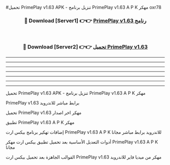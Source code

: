 #تحميل PrimePlay v1.63 APK - تنزيل برنامج PrimePlay v1.63 A P K مهكر oxr78 



<div align="center">
<h3>🔴 Download [Server1] 👉👉 <a href="https://apkdownload10.web.app/?title=PrimePlay v1.63">PrimePlay v1.63 رنامج</a></h3><br>

<h3>🔴 Download [Server2] 👉👉 <a href="https://apkdownload10.web.app/?title=PrimePlay v1.63">تحميل PrimePlay v1.63 </a></h3>
</div>


----------------------------------------------------------

----------------------------------------------------------

----------------------------------------------------------

----------------------------------------------------------

----------------------------------------------------------

----------------------------------------------------------

----------------------------------------------------------

تحميل PrimePlay v1.63 APK - تنزيل برنامج PrimePlay v1.63 A P K مهكر

PrimePlay v1.63 برابط مباشر للاندرويد

تحميل PrimePlay v1.63 مهكر اخر اصدار

تطبيق PrimePlay v1.63 A P K مهكر

إضافات تهكير برنامج بيكس ارت PrimePlay v1.63 A P K للاندرويد برابط مباشر مجانا

أدوات التعديل الأساسية بعد تحميل تطبيق بيكس ارت مهكر PrimePlay v1.63 A P K مجانا

القوالب الجاهزة بعد تحميل بيكس ارت PrimePlay v1.63 مهكر من ميديا فاير للاندرويد


